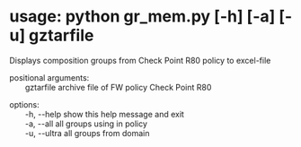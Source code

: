 <h1>usage: python gr_mem.py [-h] [-a] [-u] gztarfile</h1>

Displays composition groups from Check Point R80 policy to excel-file

positional arguments:<BR>
&emsp;&emsp;gztarfile    archive file of FW policy Check Point R80

options:<BR>
&emsp;&emsp;-h, --help   show this help message and exit<BR>
&emsp;&emsp;-a, --all    all groups using in policy<BR>
&emsp;&emsp;-u, --ultra  all groups from domain
